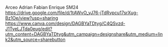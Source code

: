 Arceo Adrian Fabian Enrique SM24    
https://drive.google.com/file/d/1tAWvO_yJ76-jTdRvpcu17srXug-Bz1Oe/view?usp=sharing    
https://www.canva.com/design/DAGBYaTDtyg/C4QSvzd-J1TyeLJTda0eug/edit?utm_content=DAGBYaTDtyg&utm_campaign=designshare&utm_medium=link2&utm_source=sharebutton

